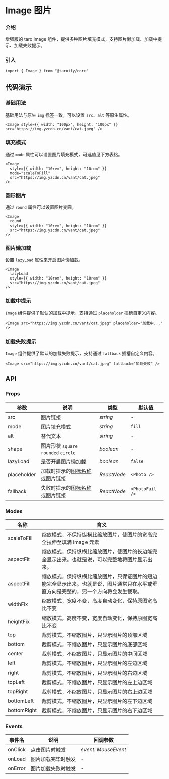 # Image 图片

### 介绍

增强版的 taro Image 组件，提供多种图片填充模式，支持图片懒加载、加载中提示、加载失败提示。

### 引入

```tsx
import { Image } from "@taroify/core"
```

## 代码演示

### 基础用法

基础用法与原生 `img` 标签一致，可以设置 `src`、`alt` 等原生属性。

```tsx
<Image style={{ width: "100px", height: "100px" }} src="https://img.yzcdn.cn/vant/cat.jpeg" />
```

### 填充模式

通过 `mode` 属性可以设置图片填充模式，可选值见下方表格。

```tsx
<Image
  style={{ width: "10rem", height: "10rem" }}
  mode="scaleToFill"
  src="https://img.yzcdn.cn/vant/cat.jpeg"
/>
```

### 圆形图片

通过 `round` 属性可以设置图片变圆。

```tsx
<Image
  round
  style={{ width: "10rem", height: "10rem" }}
  src="https://img.yzcdn.cn/vant/cat.jpeg"
/>
```

### 图片懒加载

设置 `lazyLoad` 属性来开启图片懒加载。

```tsx
<Image
  lazyLoad
  style={{ width: "10rem", height: "10rem" }}
  src="https://img.yzcdn.cn/vant/cat.jpeg"
/>
```

### 加载中提示

`Image` 组件提供了默认的加载中提示，支持通过 `placeholder` 插槽自定义内容。

```tsx
<Image src="https://img.yzcdn.cn/vant/cat.jpeg" placeholder="加载中..." />
```

### 加载失败提示

`Image` 组件提供了默认的加载失败提示，支持通过 `fallback` 插槽自定义内容。

```tsx
<Image src="https://img.yzcdn.cn/vant/cat.jpeg" fallback="加载失败" />
```

## API

### Props

| 参数 | 说明 | 类型 | 默认值 |
| --- | --- | --- | --- |
| src | 图片链接 | _string_ | - |
| mode | 图片填充模式 | _string_ | `fill` |
| alt | 替代文本 | _string_ | - |
| shape | 图片形状 `square` `rounded` `circle` | _boolean_ | - |
| lazyLoad | 是否开启图片懒加载 | _boolean_ | `false` |
| placeholder | 加载时提示的[图标名称](/components/icon)或图片链接 | _ReactNode_ | `<Photo />` |
| fallback | 失败时提示的[图标名称](/components/icon)或图片链接 | _ReactNode_ | `<PhotoFail />` |

### Modes

| 名称         | 含义                                                   |
| ----------- | ----------------------------------------------------- |
| scaleToFill | 缩放模式，不保持纵横比缩放图片，使图片的宽高完全拉伸至填满 image 元素           |
| aspectFit   | 缩放模式，保持纵横比缩放图片，使图片的长边能完全显示出来。也就是说，可以完整地将图片显示出来。 |
| aspectFill  | 缩放模式，保持纵横比缩放图片，只保证图片的短边能完全显示出来。也就是说，图片通常只在水平或垂直方向是完整的，另一个方向将会发生截取。    |
| widthFix    | 缩放模式，宽度不变，高度自动变化，保持原图宽高比不变            |
| heightFix   | 缩放模式，高度不变，宽度自动变化，保持原图宽高比不变            |
| top         | 裁剪模式，不缩放图片，只显示图片的顶部区域                    |
| bottom      | 裁剪模式，不缩放图片，只显示图片的底部区域                    |
| center      | 裁剪模式，不缩放图片，只显示图片的中间区域                    |
| left        | 裁剪模式，不缩放图片，只显示图片的左边区域                    |
| right       | 裁剪模式，不缩放图片，只显示图片的右边区域                    |
| topLeft     | 裁剪模式，不缩放图片，只显示图片的左上边区域                  |
| topRight    | 裁剪模式，不缩放图片，只显示图片的右上边区域                  |
| bottomLeft  | 裁剪模式，不缩放图片，只显示图片的左下边区域                  |
| bottomRight | 裁剪模式，不缩放图片，只显示图片的右下边区域                  |

### Events

| 事件名 | 说明                 | 回调参数             |
| ------ | ------------------ | ------------------ |
| onClick  | 点击图片时触发     | _event: MouseEvent_ |
| onLoad   | 图片加载完毕时触发  | -                   |
| onError | 图片加载失败时触发   | -                   |
